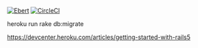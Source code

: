 [![Ebert](https://ebertapp.io/github/ClientCall/store-service.svg)](https://ebertapp.io/github/ClientCall/store-service)
[![CircleCI](https://circleci.com/gh/ClientCall/store-service.svg?style=svg)](https://circleci.com/gh/ClientCall/store-service)

heroku run rake db:migrate


https://devcenter.heroku.com/articles/getting-started-with-rails5